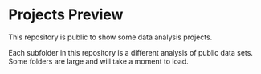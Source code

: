 # Projects Preview


This repository is public to show some data analysis projects.

Each subfolder in this repository is a different analysis of public data sets. Some folders are large and will take a moment to load.
